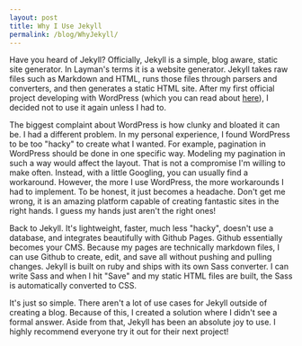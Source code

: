 ```yaml
---
layout: post
title: Why I Use Jekyll
permalink: /blog/WhyJekyll/
---
```


Have you heard of Jekyll?  Officially, Jekyll is a simple, blog aware, static site generator. In Layman's terms it is a website generator. Jekyll takes raw files such as Markdown and HTML, runs those files through parsers and converters, and then generates a static HTML site. After my first official project developing with WordPress (which you can read about [here](http://dawitelias.github.io/work/globalthinking)), I decided not to use it again unless I had to.

The biggest complaint about WordPress is how clunky and bloated it can be. I had a different problem. In my personal experience, I found WordPress to be too "hacky" to create what I wanted. For example, pagination in WordPress should be done in one specific way. Modeling my pagination in such a way would affect the layout. That is not a compromise I'm willing to make often. Instead, with a little Googling, you can usually find a workaround. However, the more I use WordPress, the more workarounds I had to implement. To be honest, it just becomes a headache. Don't get me wrong, it is an amazing platform capable of creating fantastic sites in the right hands. I guess my hands just aren't the right ones!

Back to Jekyll. It's lightweight, faster, much less "hacky", doesn't use a database, and integrates beautifully with Github Pages. Github essentially becomes your CMS. Because my pages are technically markdown files, I can use Github to create, edit,  and save all without pushing and pulling changes. Jekyll is built on ruby and ships with its own Sass converter. I can write Sass and when I hit "Save" and my static HTML files are built, the Sass is automatically converted to CSS.

It's just so simple. There aren't a lot of use cases for Jekyll outside of creating a blog. Because of this, I created a solution where I didn't see a formal answer. Aside from that, Jekyll has been an absolute joy to use. I highly recommend everyone try it out for their next project!

